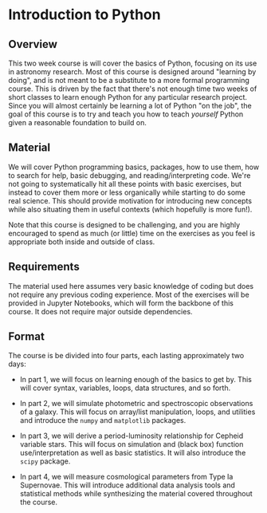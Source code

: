 # Introduction to Python

## Overview
This two week course is will cover the basics of Python,
focusing on its use in astronomy research. Most of this course
is designed around "learning by doing", and is not meant to be
a substitute to a more formal programming course. This is driven
by the fact that there's not enough time two weeks of short classes
to learn enough Python for any particular research project. Since
you will almost certainly be learning a lot of Python "on the job",
the goal of this course is to try and teach you how to teach
*yourself* Python given a reasonable foundation to build on.

## Material
We will cover Python programming basics, packages, how to use them,
how to search for help, basic debugging, and 
reading/interpreting code. We're not going to systematically 
hit all these points with basic exercises, but instead to cover 
them more or less organically while starting to do some real science.
This should provide motivation for introducing new concepts 
while also situating them in useful contexts (which hopefully 
is more fun!).

Note that this course is designed to be challenging, and you
are highly encouraged to spend as much (or little) time on the
exercises as you feel is appropriate both inside and outside of
class.

## Requirements
The material used here assumes very basic knowledge of coding but 
does not require any previous coding experience. Most of the exercises
will be provided in Jupyter Notebooks, which will form the 
backbone of this course. It does not require major outside
dependencies.

## Format
The course is be divided into four parts, each
lasting approximately two days:

- In part 1, we will focus on learning enough of the basics
to get by. This will cover syntax, variables, loops, data 
structures, and so forth.

- In part 2, we will simulate photometric and spectroscopic
observations of a galaxy. This will focus on array/list
manipulation, loops, and utilities and introduce the `numpy`
and `matplotlib` packages.

- In part 3, we will derive a period-luminosity relationship
for Cepheid variable stars. This will focus on simulation and
(black box) function use/interpretation as well as basic
statistics. It will also introduce the `scipy` package.

- In part 4, we will measure cosmological parameters from
Type Ia Supernovae. This will introduce additional data
analysis tools and statistical methods while synthesizing
the material covered throughout the course.
